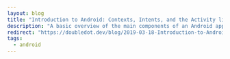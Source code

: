 ```yaml
---
layout: blog
title: "Introduction to Android: Contexts, Intents, and the Activity lifecycle"
description: "A basic overview of the main components of an Android app and how they interact with each other and the Android system."
redirect: "https://doubledot.dev/blog/2019-03-18-Introduction-to-Android/"
tags:
  - android
---
```

